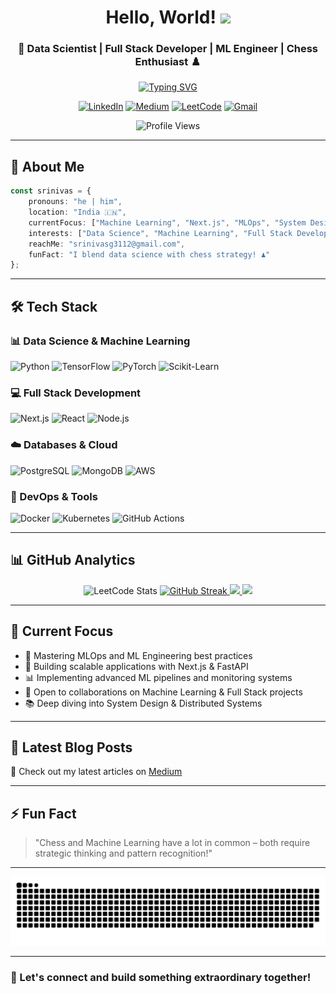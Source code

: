 <div align="center">

# Hello, World! <img src="https://media.giphy.com/media/hvRJCLFzcasrR4ia7z/giphy.gif" width="30px"/>

### 🚀 Data Scientist | Full Stack Developer | ML Engineer | Chess Enthusiast ♟️

[![Typing SVG](https://readme-typing-svg.demolab.com?font=Fira+Code&pause=1000&color=6495ED&center=true&vCenter=true&random=false&width=600&lines=Data+Scientist+%F0%9F%93%8A;Full+Stack+Developer+%F0%9F%92%BB;Machine+Learning+Engineer+%F0%9F%A4%96;Chess+Player+%E2%99%9F%EF%B8%8F)](https://git.io/typing-svg)

[![LinkedIn](https://img.shields.io/badge/LinkedIn-blue?style=flat-square&logo=linkedin&logoColor=white)](https://linkedin.com/in/srinivas-koruprolu)
[![Medium](https://img.shields.io/badge/Medium-black?style=flat-square&logo=medium&logoColor=white)](https://medium.com/@srinivaskoruprolu5)
[![LeetCode](https://img.shields.io/badge/LeetCode-FFA116?style=flat-square&logo=leetcode&logoColor=black)](https://www.leetcode.com/srinivasg3112)
[![Gmail](https://img.shields.io/badge/Gmail-D14836?style=flat-square&logo=gmail&logoColor=white)](mailto:srinivasg3112@gmail.com)

![Profile Views](https://komarev.com/ghpvc/?username=srinivaskoruprolu007&style=flat-square&color=blue)

</div>

---

## 🌟 About Me

```typescript
const srinivas = {
    pronouns: "he | him",
    location: "India 🇮🇳",
    currentFocus: ["Machine Learning", "Next.js", "MLOps", "System Design"],
    interests: ["Data Science", "Machine Learning", "Full Stack Development", "Chess"],
    reachMe: "srinivasg3112@gmail.com",
    funFact: "I blend data science with chess strategy! ♟️"
};
```

---

## 🛠 Tech Stack

### 📊 Data Science & Machine Learning
![Python](https://img.shields.io/badge/Python-3776AB?style=for-the-badge&logo=python&logoColor=white)
![TensorFlow](https://img.shields.io/badge/TensorFlow-FF6F00?style=for-the-badge&logo=tensorflow&logoColor=white)
![PyTorch](https://img.shields.io/badge/PyTorch-EE4C2C?style=for-the-badge&logo=pytorch&logoColor=white)
![Scikit-Learn](https://img.shields.io/badge/Scikit--Learn-F7931E?style=for-the-badge&logo=scikit-learn&logoColor=white)

### 💻 Full Stack Development
![Next.js](https://img.shields.io/badge/Next.js-000000?style=for-the-badge&logo=nextdotjs&logoColor=white)
![React](https://img.shields.io/badge/React-61DAFB?style=for-the-badge&logo=react&logoColor=black)
![Node.js](https://img.shields.io/badge/Node.js-339933?style=for-the-badge&logo=nodedotjs&logoColor=white)

### ☁️ Databases & Cloud
![PostgreSQL](https://img.shields.io/badge/PostgreSQL-4169E1?style=for-the-badge&logo=postgresql&logoColor=white)
![MongoDB](https://img.shields.io/badge/MongoDB-47A248?style=for-the-badge&logo=mongodb&logoColor=white)
![AWS](https://img.shields.io/badge/AWS-232F3E?style=for-the-badge&logo=amazon-aws&logoColor=white)

### 🔧 DevOps & Tools
![Docker](https://img.shields.io/badge/Docker-2496ED?style=for-the-badge&logo=docker&logoColor=white)
![Kubernetes](https://img.shields.io/badge/Kubernetes-326CE5?style=for-the-badge&logo=kubernetes&logoColor=white)
![GitHub Actions](https://img.shields.io/badge/GitHub_Actions-2088FF?style=for-the-badge&logo=github-actions&logoColor=white)

---

## 📊 GitHub Analytics

<div align="center">
  <img src="https://leetcard.jacoblin.cool/srinivasg3112?theme=dark&font=Fira%20Code&ext=heatmap" alt="LeetCode Stats" />
  <a href="https://git.io/streak-stats">
    <img src="https://streak-stats.demolab.com?user=Srinivaskoruprolu007&theme=dark" alt="GitHub Streak" />
  </a>
  <a href="https://github.com/srinivaskoruprolu007">
    <img height="180em" src="https://github-readme-stats.vercel.app/api?username=srinivaskoruprolu007&show_icons=true&theme=tokyonight&hide_border=true&count_private=true&rank_icon=github"/>
    <img height="180em" src="https://github-readme-stats.vercel.app/api/top-langs/?username=srinivaskoruprolu007&layout=compact&theme=tokyonight&hide_border=true&langs_count=8"/>
  </a>
</div>

---

## 🎯 Current Focus
- 🚀 Mastering MLOps and ML Engineering best practices
- 🌱 Building scalable applications with Next.js & FastAPI
- 📊 Implementing advanced ML pipelines and monitoring systems
- 🤝 Open to collaborations on Machine Learning & Full Stack projects
- 📚 Deep diving into System Design & Distributed Systems

---

## 📝 Latest Blog Posts
🔗 Check out my latest articles on [Medium](https://medium.com/@srinivaskoruprolu5)

---

## ⚡ Fun Fact
> "Chess and Machine Learning have a lot in common – both require strategic thinking and pattern recognition!"

---

<div align="center">
  <img src="https://raw.githubusercontent.com/Platane/snk/output/github-contribution-grid-snake-dark.svg" alt="Snake animation"/>
</div>

---

### 🚀 Let's connect and build something extraordinary together!
